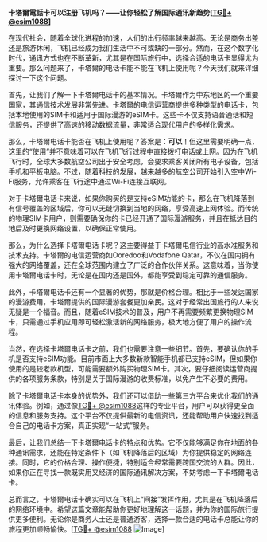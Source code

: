 **卡塔爾電話卡可以注册飞机吗？——让你轻松了解国际通讯新趋势[[TG💪+ @esim1088](https://t.me/s/esim1088)]**

在现代社会，随着全球化进程的加速，人们的出行频率越来越高。无论是商务出差还是旅游休闲，飞机已经成为我们生活中不可或缺的一部分。然而，在这个数字化时代，通讯方式也在不断革新，尤其是在国际旅行中，选择合适的电话卡显得尤为重要。那么问题来了，卡塔爾的电话卡能不能在飞机上使用呢？今天我们就来详细探讨一下这个问题。

首先，让我们了解一下卡塔爾电话卡的基本情况。卡塔爾作为中东地区的一个重要国家，其通信技术发展非常先进。卡塔爾的电信运营商提供多种类型的电话卡，包括本地使用的SIM卡和适用于国际漫游的eSIM卡。这些卡不仅支持语音通话和短信服务，还提供了高速的移动数据流量，非常适合现代用户的多样化需求。

那么，卡塔爾电话卡能否在飞机上使用呢？答案是：**可以**！但这里需要明确一点，这里的“使用”并不意味着可以在飞机飞行过程中直接拨打电话或上网。因为在飞机飞行时，全球大多数航空公司出于安全考虑，会要求乘客关闭所有电子设备，包括手机和平板电脑。不过，随着科技的发展，越来越多的航空公司开始引入空中Wi-Fi服务，允许乘客在飞行途中通过Wi-Fi连接互联网。

对于卡塔爾电话卡来说，如果你购买的是支持eSIM功能的卡，那么在飞机降落到有信号覆盖的区域后，你可以无缝切换到当地的网络，享受高速上网体验。而传统的物理SIM卡用户，则需要确保你的卡已经开通了国际漫游服务，并且在抵达目的地后及时更换网络设置，以确保正常使用。

那么，为什么选择卡塔爾电话卡呢？这主要得益于卡塔爾电信行业的高水准服务和技术支持。卡塔爾的电信运营商如Ooredoo和Vodafone Qatar，不仅在国内拥有强大的网络覆盖，还在全球范围内建立了广泛的合作伙伴关系。这意味着，当你使用卡塔爾电话卡时，无论是在国内还是国外，都能享受到稳定可靠的通信服务。

此外，卡塔爾电话卡还有一个显著的优势，那就是价格合理。相比于一些发达国家的漫游费用，卡塔爾提供的国际漫游套餐更加亲民。这对于经常出国旅行的人来说无疑是一个福音。而且，随着eSIM技术的普及，用户不再需要频繁更换物理SIM卡，只需通过手机应用即可轻松激活新的网络服务，极大地方便了用户的操作流程。

当然，在选择卡塔爾电话卡之前，我们也需要注意一些细节。首先，要确认你的手机是否支持eSIM功能。目前市面上大多数新款智能手机都已支持eSIM，但如果你使用的是较老款机型，可能需要额外购买物理SIM卡。其次，要仔细阅读运营商提供的各项服务条款，特别是关于国际漫游的收费标准，以免产生不必要的费用。

除了卡塔爾电话卡本身的优势外，我们还可以借助一些第三方平台来优化我们的通讯体验。例如，通过像[TG💪+ @esim1088](https://t.me/s/esim1088)这样的专业平台，用户可以获得更全面的信息和服务支持。这个平台不仅提供最新的电信资讯，还能帮助用户快速找到适合自己的电话卡方案，真正实现“一站式”服务。

最后，让我们总结一下卡塔爾电话卡的特点和优势。它不仅能够满足你在地面的各种通讯需求，还能在特定条件下（如飞机降落后的区域）为你提供稳定的网络连接。同时，它的价格合理、操作便捷，特别适合经常需要跨国交流的人群。因此，如果你正在寻找一款既实用又经济的国际通讯解决方案，不妨考虑一下卡塔爾电话卡。

总而言之，卡塔爾电话卡确实可以在飞机上“间接”发挥作用，尤其是在飞机降落后的网络环境中。希望这篇文章能帮助你更好地理解这一话题，并为你的国际旅行提供更多便利。无论你是商务人士还是普通游客，选择一款合适的电话卡总能让你的旅程更加顺畅愉快。[[TG💪+ @esim1088](https://t.me/s/esim1088) ![Image](https://i.postimg.cc/4NQfJmqS/Snipaste-2025-05-13-00-14-12.png)]